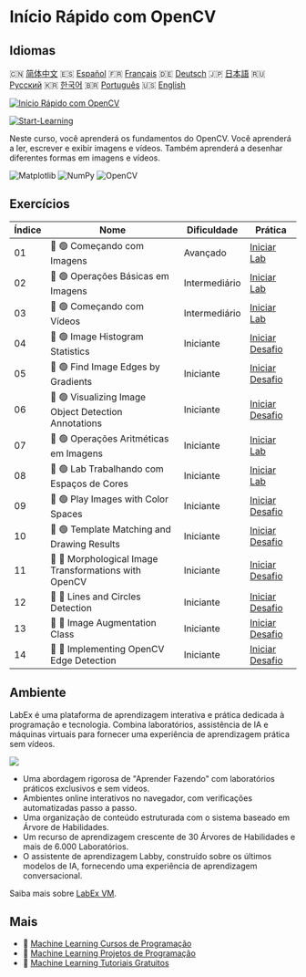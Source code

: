 # Início Rápido com OpenCV

## Idiomas

🇨🇳 [简体中文](README_zh.md) 🇪🇸 [Español](README_es.md) 🇫🇷 [Français](README_fr.md) 🇩🇪 [Deutsch](README_de.md) 🇯🇵 [日本語](README_ja.md) 🇷🇺 [Русский](README_ru.md) 🇰🇷 [한국어](README_ko.md) 🇧🇷 [Português](README_pt.md) 🇺🇸 [English](README.md) 

[![Início Rápido com OpenCV](https://cover-creator.labex.io/quick-start-with-opencv.png?lang=pt)](https://labex.io/pt/courses/quick-start-with-opencv)

[![Start-Learning](https://img.shields.io/badge/Start-Learning-whitesmoke?style=for-the-badge)](https://labex.io/pt/courses/quick-start-with-opencv)

Neste curso, você aprenderá os fundamentos do OpenCV. Você aprenderá a ler, escrever e exibir imagens e vídeos. Também aprenderá a desenhar diferentes formas em imagens e vídeos.

![Matplotlib](https://img.shields.io/badge/Matplotlib-whitesmoke?style=for-the-badge&logo=matplotlib)
![NumPy](https://img.shields.io/badge/NumPy-whitesmoke?style=for-the-badge&logo=numpy)
![OpenCV](https://img.shields.io/badge/OpenCV-whitesmoke?style=for-the-badge&logo=opencv)


## Exercícios

|   Índice | Nome                                                  | Dificuldade   | Prática                                                                                                                             |
|----------|-------------------------------------------------------|---------------|-------------------------------------------------------------------------------------------------------------------------------------|
|       01 | 📖 🟢 Começando com Imagens                           | Avançado      | <a target='_blank' href='https://labex.io/pt/tutorials/opencv-getting-started-with-images-8438'>Iniciar Lab</a>                     |
|       02 | 📖 🟢 Operações Básicas em Imagens                    | Intermediário | <a target='_blank' href='https://labex.io/pt/tutorials/opencv-basic-operations-on-image-67174'>Iniciar Lab</a>                      |
|       03 | 📖 🟢 Começando com Vídeos                            | Intermediário | <a target='_blank' href='https://labex.io/pt/tutorials/opencv-getting-started-with-videos-14766'>Iniciar Lab</a>                    |
|       04 | 🎯 🟢 Image Histogram Statistics                      | Iniciante     | <a target='_blank' href='https://labex.io/pt/labs/matplotlib-image-histogram-statistics-259076'>Iniciar Desafio</a>                 |
|       05 | 🎯 🟢 Find Image Edges by Gradients                   | Iniciante     | <a target='_blank' href='https://labex.io/pt/labs/numpy-find-image-edges-by-gradients-259151'>Iniciar Desafio</a>                   |
|       06 | 🎯 🟢 Visualizing Image Object Detection Annotations  | Iniciante     | <a target='_blank' href='https://labex.io/pt/labs/opencv-visualizing-image-object-detection-annotations-136088'>Iniciar Desafio</a> |
|       07 | 📖 🟢 Operações Aritméticas em Imagens                | Iniciante     | <a target='_blank' href='https://labex.io/pt/tutorials/opencv-arithmetic-operations-on-images-38502'>Iniciar Lab</a>                |
|       08 | 📖 🟢 Lab Trabalhando com Espaços de Cores            | Iniciante     | <a target='_blank' href='https://labex.io/pt/tutorials/opencv-lab-working-with-color-spaces-21417'>Iniciar Lab</a>                  |
|       09 | 🎯 🟢 Play Images with Color Spaces                   | Iniciante     | <a target='_blank' href='https://labex.io/pt/labs/opencv-play-images-with-color-spaces-8836'>Iniciar Desafio</a>                    |
|       10 | 🎯 🟢 Template Matching and Drawing Results           | Iniciante     | <a target='_blank' href='https://labex.io/pt/labs/opencv-template-matching-and-drawing-results-9683'>Iniciar Desafio</a>            |
|       11 | 🎯 🔵 Morphological Image Transformations with OpenCV | Iniciante     | <a target='_blank' href='https://labex.io/pt/labs/opencv-morphological-image-transformations-with-opencv-9677'>Iniciar Desafio</a>  |
|       12 | 🎯 🔵 Lines and Circles Detection                     | Iniciante     | <a target='_blank' href='https://labex.io/pt/labs/opencv-lines-and-circles-detection-13393'>Iniciar Desafio</a>                     |
|       13 | 🎯 🔵 Image Augmentation Class                        | Iniciante     | <a target='_blank' href='https://labex.io/pt/labs/opencv-image-augmentation-class-107208'>Iniciar Desafio</a>                       |
|       14 | 🎯 🔵 Implementing OpenCV Edge Detection              | Iniciante     | <a target='_blank' href='https://labex.io/pt/labs/opencv-implementing-opencv-edge-detection-13391'>Iniciar Desafio</a>              |

## Ambiente

LabEx é uma plataforma de aprendizagem interativa e prática dedicada à programação e tecnologia. Combina laboratórios, assistência de IA e máquinas virtuais para fornecer uma experiência de aprendizagem prática sem vídeos.

![](https://tutorial-screenshot.getvm.io/images/vm-1725247253.png)

- Uma abordagem rigorosa de "Aprender Fazendo" com laboratórios práticos exclusivos e sem vídeos.
- Ambientes online interativos no navegador, com verificações automatizadas passo a passo.
- Uma organização de conteúdo estruturada com o sistema baseado em Árvore de Habilidades.
- Um recurso de aprendizagem crescente de 30 Árvores de Habilidades e mais de 6.000 Laboratórios.
- O assistente de aprendizagem Labby, construído sobre os últimos modelos de IA, fornecendo uma experiência de aprendizagem conversacional.

Saiba mais sobre [LabEx VM](https://support.labex.io/using-labex/virtual-machine).

## Mais

- 🔗 [Machine Learning Cursos de Programação](https://github.com/labex-labs/awesome-programming-courses)
- 🔗 [Machine Learning Projetos de Programação](https://github.com/labex-labs/awesome-programming-projects)
- 🔗 [Machine Learning Tutoriais Gratuitos](https://github.com/labex-labs/ml-free-tutorials)

